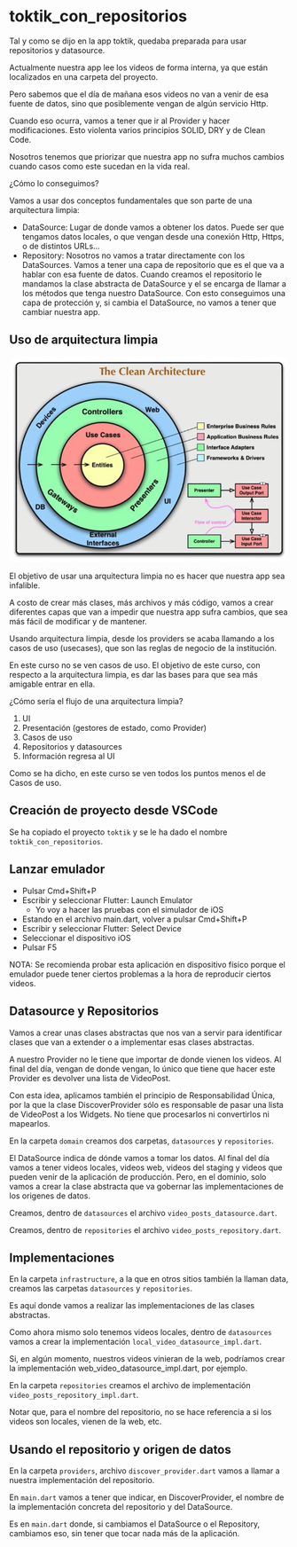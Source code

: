 # toktik_con_repositorios

Tal y como se dijo en la app toktik, quedaba preparada para usar repositorios y datasource.

Actualmente nuestra app lee los videos de forma interna, ya que están localizados en una carpeta del proyecto.

Pero sabemos que el día de mañana esos videos no van a venir de esa fuente de datos, sino que posiblemente vengan de algún servicio Http.

Cuando eso ocurra, vamos a tener que ir al Provider y hacer modificaciones. Esto violenta varios principios SOLID, DRY y de Clean Code.

Nosotros tenemos que priorizar que nuestra app no sufra muchos cambios cuando casos como este sucedan en la vida real.

¿Cómo lo conseguimos?

Vamos a usar dos conceptos fundamentales que son parte de una arquitectura limpia:

- DataSource: Lugar de donde vamos a obtener los datos. Puede ser que tengamos datos locales, o que vengan desde una conexión Http, Https, o de distintos URLs...
- Repository: Nosotros no vamos a tratar directamente con los DataSources. Vamos a tener una capa de repositorio que es el que va a hablar con esa fuente de datos. Cuando creamos el repositorio le mandamos la clase abstracta de DataSource y el se encarga de llamar a los métodos que tenga nuestro DataSource. Con esto conseguimos una capa de protección y, si cambia el DataSource, no vamos a tener que cambiar nuestra app.

## Uso de arquitectura limpia

![alt Arquitectura Limpia](../Images/04_Clean_Architecture.png)

El objetivo de usar una arquitectura limpia no es hacer que nuestra app sea infalible.

A costo de crear más clases, más archivos y más código, vamos a crear diferentes capas que van a impedir que nuestra app sufra cambios, que sea más fácil de modificar y de mantener.

Usando arquitectura limpia, desde los providers se acaba llamando a los casos de uso (usecases), que son las reglas de negocio de la institución.

En este curso no se ven casos de uso. El objetivo de este curso, con respecto a la arquitectura limpia, es dar las bases para que sea más amigable entrar en ella.

¿Cómo sería el flujo de una arquitectura limpia?

1. UI
2. Presentación (gestores de estado, como Provider)
3. Casos de uso
4. Repositorios y datasources
5. Información regresa al UI

Como se ha dicho, en este curso se ven todos los puntos menos el de Casos de uso.

## Creación de proyecto desde VSCode

Se ha copiado el proyecto `toktik` y se le ha dado el nombre `toktik_con_repositorios`.

## Lanzar emulador

- Pulsar Cmd+Shift+P
- Escribir y seleccionar Flutter: Launch Emulator
  - Yo voy a hacer las pruebas con el simulador de iOS
- Estando en el archivo main.dart, volver a pulsar Cmd+Shift+P
- Escribir y seleccionar Flutter: Select Device
- Seleccionar el dispositivo iOS
- Pulsar F5

NOTA: Se recomienda probar esta aplicación en dispositivo físico porque el emulador puede tener ciertos problemas a la hora de reproducir ciertos videos.

## Datasource y Repositorios

Vamos a crear unas clases abstractas que nos van a servir para identificar clases que van a extender o a implementar esas clases abstractas.

A nuestro Provider no le tiene que importar de donde vienen los videos. Al final del día, vengan de donde vengan, lo único que tiene que hacer este Provider es devolver una lista de VideoPost.

Con esta idea, aplicamos también el principio de Responsabilidad Única, por la que la clase DiscoverProvider sólo es responsable de pasar una lista de VideoPost a los Widgets. No tiene que procesarlos ni convertirlos ni mapearlos.

En la carpeta `domain` creamos dos carpetas, `datasources` y `repositories`.

El DataSource indica de dónde vamos a tomar los datos. Al final del día vamos a tener videos locales, videos web, videos del staging y videos que pueden venir de la aplicación de producción. Pero, en el dominio, solo vamos a crear la clase abstracta que va gobernar las implementaciones de los origenes de datos.

Creamos, dentro de `datasources` el archivo `video_posts_datasource.dart`.

Creamos, dentro de `repositories` el archivo `video_posts_repository.dart`.

## Implementaciones

En la carpeta `infrastructure`, a la que en otros sitios también la llaman data, creamos las carpetas `datasources` y `repositories`.

Es aquí donde vamos a realizar las implementaciones de las clases abstractas.

Como ahora mismo solo tenemos videos locales, dentro de `datasources` vamos a crear la implementación `local_video_datasource_impl.dart`.

Si, en algún momento, nuestros videos vinieran de la web, podríamos crear la implementación web_video_datasource_impl.dart, por ejemplo.

En la carpeta `repositories` creamos el archivo de implementación `video_posts_repository_impl.dart`.

Notar que, para el nombre del repositorio, no se hace referencia a si los videos son locales, vienen de la web, etc.

## Usando el repositorio y origen de datos

En la carpeta `providers`, archivo `discover_provider.dart` vamos a llamar a nuestra implementación del repositorio.

En `main.dart` vamos a tener que indicar, en DiscoverProvider, el nombre de la implementación concreta del repositorio y del DataSource.

Es en `main.dart` donde, si cambiamos el DataSource o el Repository, cambiamos eso, sin tener que tocar nada más de la aplicación.
